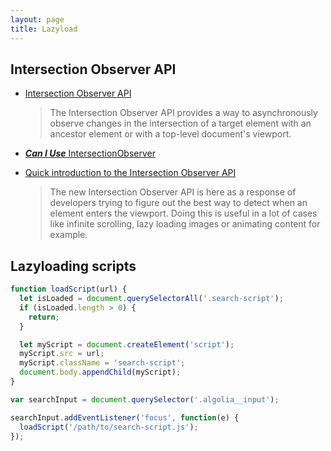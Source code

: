 ```yaml
---
layout: page
title: Lazyload
---
```


## Intersection Observer API

- [Intersection Observer API](https://developer.mozilla.org/en-US/docs/Web/API/Intersection_Observer_API)

  > The Intersection Observer API provides a way to asynchronously observe changes in the intersection of a target element with an ancestor element or with a top-level document's viewport.

- [**_Can I Use_** IntersectionObserver](http://caniuse.com/#search=IntersectionObserver)

- [Quick introduction to the Intersection Observer API](https://jeremenichelli.github.io/2016/04/quick-introduction-to-the-intersection-observer-api/)
  > The new Intersection Observer API is here as a response of developers trying to figure out the best way to detect when an element enters the viewport. Doing this is useful in a lot of cases like infinite scrolling, lazy loading images or animating content for example.

## Lazyloading scripts

```js
function loadScript(url) {
  let isLoaded = document.querySelectorAll('.search-script');
  if (isLoaded.length > 0) {
    return;
  }

  let myScript = document.createElement('script');
  myScript.src = url;
  myScript.className = 'search-script';
  document.body.appendChild(myScript);
}

var searchInput = document.querySelector('.algolia__input');

searchInput.addEventListener('focus', function(e) {
  loadScript('/path/to/search-script.js');
});
```

